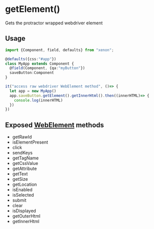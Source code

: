 # getElement()
Gets the protractor wrapped webdriver element

## Usage

```typescript
import {Component, field, defaults} from "xenon";

@defaults({css:"#app"})
class MyApp extends Component {
  @field(Component, {qa:"myButton"})
  saveButton:Component
}

it("access raw webdriver WebElement method", ()=> {
  let app = new MyApp()
  app.saveButton.getElement().getInnerHtml().then((innerHTML)=> {
    console.log(innerHTML)
  })
})

```
## Exposed [WebElement](https://angular.github.io/protractor/#/api?view=webdriver.WebElement) methods


- getRawId
- isElementPresent
- click
- sendKeys
- getTagName
- getCssValue
- getAttribute
- getText
- getSize
- getLocation
- isEnabled
- isSelected
- submit
- clear
- isDisplayed
- getOuterHtml
- getInnerHtml
